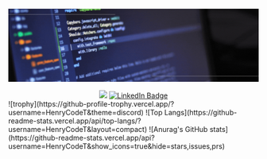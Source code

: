 
![Profile](https://github.com/HenryCodeT/HenryCodeT/blob/main/presentation.gif)
<div id="header" align="center">
  <img src="https://media.giphy.com/media/M9gbBd9nbDrOTu1Mqx/giphy.gif" width="100"/>
  <a href="https://www.linkedin.com/in/henry-tc">
    <img src="https://img.shields.io/badge/LinkedIn-blue?style=for-the-badge&logo=linkedin&logoColor=white" alt="LinkedIn Badge"/>
  </a>
</div>
![trophy](https://github-profile-trophy.vercel.app/?username=HenryCodeT&theme=discord)
![Top Langs](https://github-readme-stats.vercel.app/api/top-langs/?username=HenryCodeT&layout=compact)
![Anurag's GitHub stats](https://github-readme-stats.vercel.app/api?username=HenryCodeT&show_icons=true&hide=stars,issues,prs)

